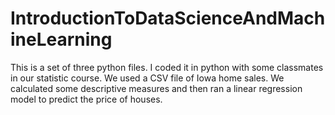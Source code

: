 # IntroductionToDataScienceAndMachineLearning
This is a set of three python files. I coded it in python with some classmates in our statistic course. We used a CSV file of Iowa home sales. We calculated some descriptive measures and then ran a linear regression model to predict the price of houses.
